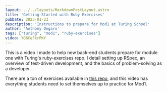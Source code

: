 ```yaml
---
layout: ../../layouts/MarkdownPostLayout.astro
title: 'Getting Started with Ruby Exercises'
pubDate: 2023-01-23
description: 'Instructions to prepare for Mod1 at Turing School'
author: 'Anthony Ongaro'
tags: ["turing", "mod1", "ruby-exercises"]
video: YQ6CqFkrPKY
---
```

This is a video I made to help new back-end students prepare for module one with Turing's ruby-exercises repo.
I detail setting up RSpec, an overview of test-driven development, and the basics of problem-solving as a developer.

There are a ton of exercises available in [this repo](https://github.com/turingschool-examples/ruby-exercises), and this video has everything students need to set themselves up to practice for Mod1.